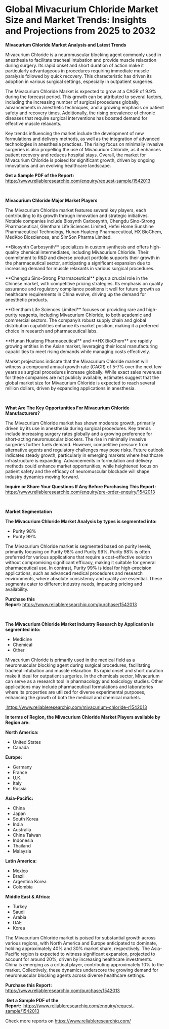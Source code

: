 <p><h1>Global Mivacurium Chloride Market Size and Market Trends: Insights and Projections from 2025 to 2032</h1></p><p><strong>Mivacurium Chloride Market Analysis and Latest Trends</strong></p>
<p><p>Mivacurium Chloride is a neuromuscular blocking agent commonly used in anesthesia to facilitate tracheal intubation and provide muscle relaxation during surgery. Its rapid onset and short duration of action make it particularly advantageous in procedures requiring immediate muscle paralysis followed by quick recovery. This characteristic has driven its adoption in various surgical settings, especially in outpatient surgeries.</p><p>The Mivacurium Chloride Market is expected to grow at a CAGR of 9.9% during the forecast period. This growth can be attributed to several factors, including the increasing number of surgical procedures globally, advancements in anesthetic techniques, and a growing emphasis on patient safety and recovery times. Additionally, the rising prevalence of chronic diseases that require surgical interventions has boosted demand for effective muscle relaxants.</p><p>Key trends influencing the market include the development of new formulations and delivery methods, as well as the integration of advanced technologies in anesthesia practices. The rising focus on minimally invasive surgeries is also propelling the use of Mivacurium Chloride, as it enhances patient recovery and reduces hospital stays. Overall, the market for Mivacurium Chloride is poised for significant growth, driven by ongoing innovations and an evolving healthcare landscape.</p></p>
<p><strong>Get a Sample PDF of the Report:&nbsp;</strong> <a href="https://www.reliableresearchiq.com/enquiry/request-sample/1542013?utm_campaign=1900&utm_medium=2&utm_source=Github&utm_content=ia&utm_term=30012025&utm_id=mivacurium-chloride">https://www.reliableresearchiq.com/enquiry/request-sample/1542013</a></p>
<p>&nbsp;</p>
<p><strong>Mivacurium Chloride Major Market Players</strong></p>
<p><p>The Mivacurium Chloride market features several key players, each contributing to its growth through innovation and strategic initiatives. Notable companies include Biosynth Carbosynth, Chengdu Sino-Strong Pharmaceutical, Glentham Life Sciences Limited, Hefei Home Sunshine Pharmaceutical Technology, Hunan Huateng Pharmaceutical, HX BioChem, MedKoo Biosciences, and SimSon Pharma Limited.</p><p>**Biosynth Carbosynth** specializes in custom synthesis and offers high-quality chemical intermediates, including Mivacurium Chloride. Their commitment to R&D and diverse product portfolio supports their growth in the pharmaceutical sector, anticipating a significant expansion due to increasing demand for muscle relaxants in various surgical procedures.</p><p>**Chengdu Sino-Strong Pharmaceutical** plays a crucial role in the Chinese market, with competitive pricing strategies. Its emphasis on quality assurance and regulatory compliance positions it well for future growth as healthcare requirements in China evolve, driving up the demand for anesthetic products.</p><p>**Glentham Life Sciences Limited** focuses on providing rare and high-purity reagents, including Mivacurium Chloride, to both academic and commercial sectors. The company’s robust supply chain and global distribution capabilities enhance its market position, making it a preferred choice in research and pharmaceutical labs.</p><p>**Hunan Huateng Pharmaceutical** and **HX BioChem** are rapidly growing entities in the Asian market, leveraging their local manufacturing capabilities to meet rising demands while managing costs effectively.</p><p>Market projections indicate that the Mivacurium Chloride market will witness a compound annual growth rate (CAGR) of 5-7% over the next few years as surgical procedures increase globally. While exact sales revenues for these companies are not publicly available, estimates suggest that the global market size for Mivacurium Chloride is expected to reach several million dollars, driven by expanding applications in anesthesia.</p></p>
<p>&nbsp;</p>
<p><strong>What Are The Key Opportunities For Mivacurium Chloride Manufacturers?</strong></p>
<p><p>The Mivacurium Chloride market has shown moderate growth, primarily driven by its use in anesthesia during surgical procedures. Key trends include increasing surgery rates globally and a growing preference for short-acting neuromuscular blockers. The rise in minimally invasive surgeries further fuels demand. However, competitive pressure from alternative agents and regulatory challenges may pose risks. Future outlook indicates steady growth, particularly in emerging markets where healthcare infrastructure is expanding. Advancements in formulation and delivery methods could enhance market opportunities, while heightened focus on patient safety and the efficacy of neuromuscular blockade will shape industry dynamics moving forward.</p></p>
<p><strong>Inquire or Share Your Questions If Any Before Purchasing This Report:</strong> <a href="https://www.reliableresearchiq.com/enquiry/pre-order-enquiry/1542013?utm_campaign=1900&utm_medium=2&utm_source=Github&utm_content=ia&utm_term=30012025&utm_id=mivacurium-chloride">https://www.reliableresearchiq.com/enquiry/pre-order-enquiry/1542013</a></p>
<p>&nbsp;</p>
<p><strong>Market Segmentation</strong></p>
<p><strong>The Mivacurium Chloride Market Analysis by types is segmented into:</strong></p>
<p><ul><li>Purity 98%</li><li>Purity 99%</li></ul></p>
<p><p>The Mivacurium Chloride market is segmented based on purity levels, primarily focusing on Purity 98% and Purity 99%. Purity 98% is often preferred for various applications that require a cost-effective solution without compromising significant efficacy, making it suitable for general pharmaceutical use. In contrast, Purity 99% is ideal for high-precision applications, such as advanced medical procedures and research environments, where absolute consistency and quality are essential. These segments cater to different industry needs, impacting pricing and availability.</p></p>
<p><strong>Purchase this Report:&nbsp;</strong><a href="https://www.reliableresearchiq.com/purchase/1542013?utm_campaign=1900&utm_medium=2&utm_source=Github&utm_content=ia&utm_term=30012025&utm_id=mivacurium-chloride">https://www.reliableresearchiq.com/purchase/1542013</a></p>
<p>&nbsp;</p>
<p><strong>The Mivacurium Chloride Market Industry Research by Application is segmented into:</strong></p>
<p><ul><li>Medicine</li><li>Chemical</li><li>Other</li></ul></p>
<p><p>Mivacurium Chloride is primarily used in the medical field as a neuromuscular blocking agent during surgical procedures, facilitating tracheal intubation and muscle relaxation. Its rapid onset and short duration make it ideal for outpatient surgeries. In the chemicals sector, Mivacurium can serve as a research tool in pharmacology and toxicology studies. Other applications may include pharmaceutical formulations and laboratories where its properties are utilized for diverse experimental purposes, enhancing the growth of both the medical and chemical markets.</p></p>
<p><a href="https://www.reliableresearchiq.com/mivacurium-chloride-r1542013?utm_campaign=1900&utm_medium=2&utm_source=Github&utm_content=ia&utm_term=30012025&utm_id=mivacurium-chloride">&nbsp;https://www.reliableresearchiq.com/mivacurium-chloride-r1542013</a></p>
<p><strong>In terms of Region, the Mivacurium Chloride Market Players available by Region are:</strong></p>
<p>
    <p> <strong> North America: </strong>
        <ul>
            <li>United States</li>
            <li>Canada</li>
        </ul>
        </p> 
    <p> <strong> Europe: </strong>
        <ul>
            <li>Germany</li>
            <li>France</li>
            <li>U.K.</li>
            <li>Italy</li>
            <li>Russia</li>
        </ul>
        </p> 
    <p> <strong> Asia-Pacific: </strong>
        <ul>
            <li>China</li>
            <li>Japan</li>
            <li>South Korea</li>
            <li>India</li>
            <li>Australia</li>
            <li>China Taiwan</li>
            <li>Indonesia</li>
            <li>Thailand</li>
            <li>Malaysia</li>
        </ul>
        </p> 
    <p> <strong> Latin America: </strong>
        <ul>
            <li>Mexico</li>
            <li>Brazil</li>
            <li>Argentina Korea</li>
            <li>Colombia</li>
        </ul>
        </p> 
    <p> <strong> Middle East & Africa: </strong>
        <ul>
            <li>Turkey</li>
            <li>Saudi</li>
            <li>Arabia</li>
            <li>UAE</li>
            <li>Korea</li>
        </ul>
    </p>
    </p>
<p><p>The Mivacurium Chloride market is poised for substantial growth across various regions, with North America and Europe anticipated to dominate, holding approximately 40% and 30% market share, respectively. The Asia-Pacific region is expected to witness significant expansion, projected to account for around 20%, driven by increasing healthcare investments. China is emerging as a critical player, contributing approximately 10% to the market. Collectively, these dynamics underscore the growing demand for neuromuscular blocking agents across diverse healthcare settings.</p></p>
<p><strong>Purchase this Report: </strong><a href="https://www.reliableresearchiq.com/purchase/1542013?utm_campaign=1900&utm_medium=2&utm_source=Github&utm_content=ia&utm_term=30012025&utm_id=mivacurium-chloride">https://www.reliableresearchiq.com/purchase/1542013</a></p>
<p>&nbsp;<strong>Get a Sample PDF of the Report:&nbsp;&nbsp;</strong><a href="https://www.reliableresearchiq.com/enquiry/request-sample/1542013?utm_campaign=1900&utm_medium=2&utm_source=Github&utm_content=ia&utm_term=30012025&utm_id=mivacurium-chloride">https://www.reliableresearchiq.com/enquiry/request-sample/1542013</a></p>
<p><strong></strong></p>
<p>Check more reports on <a href="https://www.reliableresearchiq.com/?utm_campaign=1900&utm_medium=2&utm_source=Github&utm_content=ia&utm_term=30012025&utm_id=mivacurium-chloride">https://www.reliableresearchiq.com/</a></p>